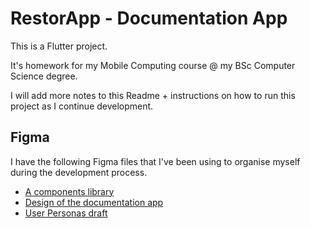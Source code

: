 # RestorApp - Documentation App

This is a Flutter project.

It's homework for my Mobile Computing course @ my BSc Computer Science degree.

I will add more notes to this Readme + instructions on how to run this project as I continue development.

## Figma

I have the following Figma files that I've been using to organise myself during the development process.

- [A components library](https://www.figma.com/file/TMaXIRGYD8QId9YgPLj1eT/RestorApp-Library?node-id=0%3A1)
- [Design of the documentation app](https://www.figma.com/file/VdN5HkgOpmFBTXEfkkOA28/Documentation-App?node-id=6%3A5)
- [User Personas draft](https://www.figma.com/file/KxCDG8OFHeQcXFpGuWc85e/User-Persona-%26-Empathy-Map?node-id=1%3A1603)